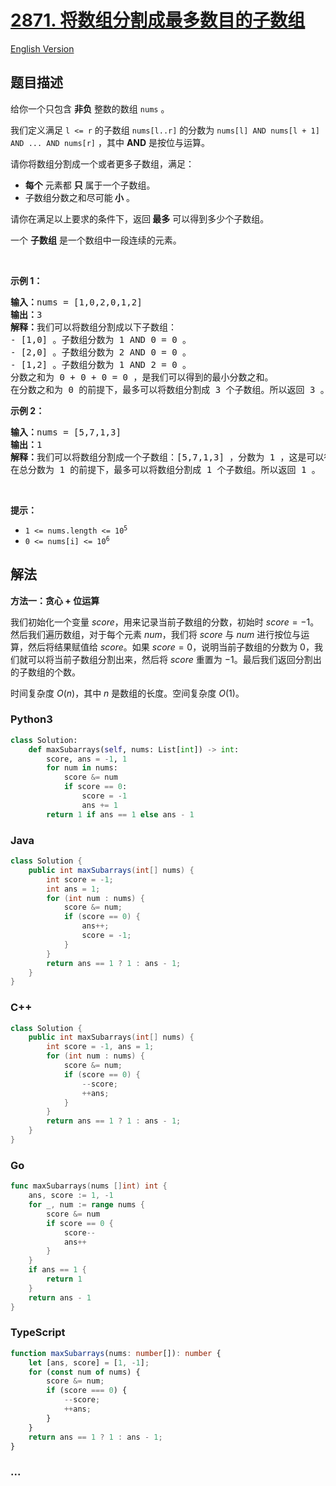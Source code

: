 # [2871. 将数组分割成最多数目的子数组](https://leetcode.cn/problems/split-array-into-maximum-number-of-subarrays/)

[English Version](/solution/2800-2899/2871.Split%20Array%20Into%20Maximum%20Number%20of%20Subarrays/README_EN.md)

## 题目描述

<!-- 这里写题目描述 -->

<p>给你一个只包含 <strong>非负</strong>&nbsp;整数的数组&nbsp;<code>nums</code>&nbsp;。</p>

<p>我们定义满足 <code>l &lt;= r</code>&nbsp;的子数组&nbsp;<code>nums[l..r]</code>&nbsp;的分数为&nbsp;<code>nums[l] AND nums[l + 1] AND ... AND nums[r]</code>&nbsp;，其中&nbsp;<strong>AND</strong>&nbsp;是按位与运算。</p>

<p>请你将数组分割成一个或者更多子数组，满足：</p>

<ul>
	<li><strong>每个</strong> 元素都&nbsp;<strong>只</strong>&nbsp;属于一个子数组。</li>
	<li>子数组分数之和尽可能<strong>&nbsp;小</strong>&nbsp;。</li>
</ul>

<p>请你在满足以上要求的条件下，返回<strong>&nbsp;最多</strong>&nbsp;可以得到多少个子数组。</p>

<p>一个 <strong>子数组</strong>&nbsp;是一个数组中一段连续的元素。</p>

<p>&nbsp;</p>

<p><strong class="example">示例 1：</strong></p>

<pre>
<b>输入：</b>nums = [1,0,2,0,1,2]
<b>输出：</b>3
<strong>解释：</strong>我们可以将数组分割成以下子数组：
- [1,0] 。子数组分数为 1 AND 0 = 0 。
- [2,0] 。子数组分数为 2 AND 0 = 0 。
- [1,2] 。子数组分数为 1 AND 2 = 0 。
分数之和为 0 + 0 + 0 = 0 ，是我们可以得到的最小分数之和。
在分数之和为 0 的前提下，最多可以将数组分割成 3 个子数组。所以返回 3 。
</pre>

<p><strong class="example">示例 2：</strong></p>

<pre>
<b>输入：</b>nums = [5,7,1,3]
<b>输出：</b>1
<b>解释：</b>我们可以将数组分割成一个子数组：[5,7,1,3] ，分数为 1 ，这是可以得到的最小总分数。
在总分数为 1 的前提下，最多可以将数组分割成 1 个子数组。所以返回 1 。
</pre>

<p>&nbsp;</p>

<p><strong>提示：</strong></p>

<ul>
	<li><code>1 &lt;= nums.length &lt;= 10<sup>5</sup></code></li>
	<li><code>0 &lt;= nums[i] &lt;= 10<sup>6</sup></code></li>
</ul>

## 解法

<!-- 这里可写通用的实现逻辑 -->

**方法一：贪心 + 位运算**

我们初始化一个变量 $score$，用来记录当前子数组的分数，初始时 $score = -1$。然后我们遍历数组，对于每个元素 $num$，我们将 $score$ 与 $num$ 进行按位与运算，然后将结果赋值给 $score$。如果 $score = 0$，说明当前子数组的分数为 $0$，我们就可以将当前子数组分割出来，然后将 $score$ 重置为 $-1$。最后我们返回分割出的子数组的个数。

时间复杂度 $O(n)$，其中 $n$ 是数组的长度。空间复杂度 $O(1)$。

<!-- tabs:start -->

### **Python3**

<!-- 这里可写当前语言的特殊实现逻辑 -->

```python
class Solution:
    def maxSubarrays(self, nums: List[int]) -> int:
        score, ans = -1, 1
        for num in nums:
            score &= num
            if score == 0:
                score = -1
                ans += 1
        return 1 if ans == 1 else ans - 1
```

### **Java**

<!-- 这里可写当前语言的特殊实现逻辑 -->

```java
class Solution {
    public int maxSubarrays(int[] nums) {
        int score = -1;
        int ans = 1;
        for (int num : nums) {
            score &= num;
            if (score == 0) {
                ans++;
                score = -1;
            }
        }
        return ans == 1 ? 1 : ans - 1;
    }
}
```

### **C++**

```cpp
class Solution {
    public int maxSubarrays(int[] nums) {
        int score = -1, ans = 1;
        for (int num : nums) {
            score &= num;
            if (score == 0) {
                --score;
                ++ans;
            }
        }
        return ans == 1 ? 1 : ans - 1;
    }
}
```

### **Go**

```go
func maxSubarrays(nums []int) int {
	ans, score := 1, -1
	for _, num := range nums {
		score &= num
		if score == 0 {
			score--
			ans++
		}
	}
	if ans == 1 {
		return 1
	}
	return ans - 1
}
```

### **TypeScript**

```ts
function maxSubarrays(nums: number[]): number {
    let [ans, score] = [1, -1];
    for (const num of nums) {
        score &= num;
        if (score === 0) {
            --score;
            ++ans;
        }
    }
    return ans == 1 ? 1 : ans - 1;
}
```

### **...**

```

```

<!-- tabs:end -->
